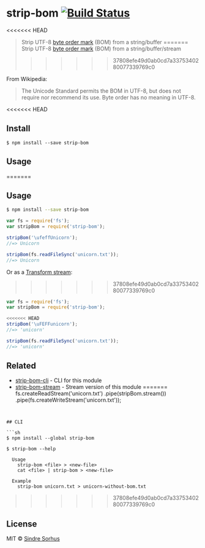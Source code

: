 # strip-bom [![Build Status](https://travis-ci.org/sindresorhus/strip-bom.svg?branch=master)](https://travis-ci.org/sindresorhus/strip-bom)

<<<<<<< HEAD
> Strip UTF-8 [byte order mark](http://en.wikipedia.org/wiki/Byte_order_mark#UTF-8) (BOM) from a string/buffer
=======
> Strip UTF-8 [byte order mark](http://en.wikipedia.org/wiki/Byte_order_mark#UTF-8) (BOM) from a string/buffer/stream
>>>>>>> 37808efe49d0ab0cd7a3375340280077339769c0

From Wikipedia:

> The Unicode Standard permits the BOM in UTF-8, but does not require nor recommend its use. Byte order has no meaning in UTF-8.


<<<<<<< HEAD
## Install

```
$ npm install --save strip-bom
```


## Usage
=======
## Usage

```sh
$ npm install --save strip-bom
```

```js
var fs = require('fs');
var stripBom = require('strip-bom');

stripBom('\ufeffUnicorn');
//=> Unicorn

stripBom(fs.readFileSync('unicorn.txt'));
//=> Unicorn
```

Or as a [Transform stream](http://nodejs.org/api/stream.html#stream_class_stream_transform):
>>>>>>> 37808efe49d0ab0cd7a3375340280077339769c0

```js
var fs = require('fs');
var stripBom = require('strip-bom');

<<<<<<< HEAD
stripBom('\uFEFFunicorn');
//=> 'unicorn'

stripBom(fs.readFileSync('unicorn.txt'));
//=> 'unicorn'
```


## Related

- [strip-bom-cli](https://github.com/sindresorhus/strip-bom-cli) - CLI for this module
- [strip-bom-stream](https://github.com/sindresorhus/strip-bom-stream) - Stream version of this module
=======
fs.createReadStream('unicorn.txt')
	.pipe(stripBom.stream())
	.pipe(fs.createWriteStream('unicorn.txt'));
```


## CLI

```sh
$ npm install --global strip-bom
```

```
$ strip-bom --help

  Usage
    strip-bom <file> > <new-file>
    cat <file> | strip-bom > <new-file>

  Example
    strip-bom unicorn.txt > unicorn-without-bom.txt
```
>>>>>>> 37808efe49d0ab0cd7a3375340280077339769c0


## License

MIT © [Sindre Sorhus](http://sindresorhus.com)
